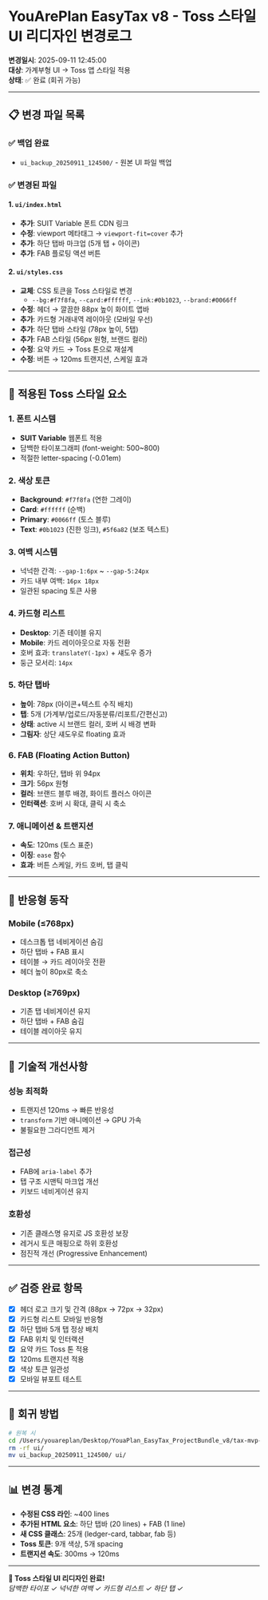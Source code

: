 # YouArePlan EasyTax v8 - Toss 스타일 UI 리디자인 변경로그

**변경일시**: 2025-09-11 12:45:00  
**대상**: 가계부형 UI → Toss 앱 스타일 적용  
**상태**: ✅ 완료 (회귀 가능)  

---

## 📋 **변경 파일 목록**

### ✅ **백업 완료**
- `ui_backup_20250911_124500/` - 원본 UI 파일 백업

### ✅ **변경된 파일**

#### 1. `ui/index.html`
- **추가**: SUIT Variable 폰트 CDN 링크
- **수정**: viewport 메타태그 → `viewport-fit=cover` 추가
- **추가**: 하단 탭바 마크업 (5개 탭 + 아이콘)
- **추가**: FAB 플로팅 액션 버튼

#### 2. `ui/styles.css`
- **교체**: CSS 토큰을 Toss 스타일로 변경
  - `--bg:#f7f8fa`, `--card:#ffffff`, `--ink:#0b1023`, `--brand:#0066ff`
- **수정**: 헤더 → 깔끔한 88px 높이 화이트 앱바
- **추가**: 카드형 거래내역 레이아웃 (모바일 우선)
- **추가**: 하단 탭바 스타일 (78px 높이, 5탭)
- **추가**: FAB 스타일 (56px 원형, 브랜드 컬러)
- **수정**: 요약 카드 → Toss 톤으로 재설계
- **수정**: 버튼 → 120ms 트랜지션, 스케일 효과

---

## 🎨 **적용된 Toss 스타일 요소**

### **1. 폰트 시스템**
- **SUIT Variable** 웹폰트 적용
- 담백한 타이포그래피 (font-weight: 500~800)
- 적절한 letter-spacing (-0.01em)

### **2. 색상 토큰**
- **Background**: `#f7f8fa` (연한 그레이)
- **Card**: `#ffffff` (순백)
- **Primary**: `#0066ff` (토스 블루)
- **Text**: `#0b1023` (진한 잉크), `#5f6a82` (보조 텍스트)

### **3. 여백 시스템**
- 넉넉한 간격: `--gap-1:6px` ~ `--gap-5:24px`
- 카드 내부 여백: `16px 18px`
- 일관된 spacing 토큰 사용

### **4. 카드형 리스트**
- **Desktop**: 기존 테이블 유지
- **Mobile**: 카드 레이아웃으로 자동 전환
- 호버 효과: `translateY(-1px)` + 섀도우 증가
- 둥근 모서리: `14px`

### **5. 하단 탭바**
- **높이**: 78px (아이콘+텍스트 수직 배치)
- **탭**: 5개 (가계부/업로드/자동분류/리포트/간편신고)
- **상태**: active 시 브랜드 컬러, 호버 시 배경 변화
- **그림자**: 상단 섀도우로 floating 효과

### **6. FAB (Floating Action Button)**
- **위치**: 우하단, 탭바 위 94px
- **크기**: 56px 원형
- **컬러**: 브랜드 블루 배경, 화이트 플러스 아이콘
- **인터랙션**: 호버 시 확대, 클릭 시 축소

### **7. 애니메이션 & 트랜지션**
- **속도**: 120ms (토스 표준)
- **이징**: `ease` 함수
- **효과**: 버튼 스케일, 카드 호버, 탭 클릭

---

## 📱 **반응형 동작**

### **Mobile (≤768px)**
- 데스크톱 탭 네비게이션 숨김
- 하단 탭바 + FAB 표시
- 테이블 → 카드 레이아웃 전환
- 헤더 높이 80px로 축소

### **Desktop (≥769px)**
- 기존 탭 네비게이션 유지
- 하단 탭바 + FAB 숨김
- 테이블 레이아웃 유지

---

## 🔧 **기술적 개선사항**

### **성능 최적화**
- 트랜지션 120ms → 빠른 반응성
- `transform` 기반 애니메이션 → GPU 가속
- 불필요한 그라디언트 제거

### **접근성**
- FAB에 `aria-label` 추가
- 탭 구조 시맨틱 마크업 개선
- 키보드 네비게이션 유지

### **호환성**
- 기존 클래스명 유지로 JS 호환성 보장
- 레거시 토큰 매핑으로 하위 호환성
- 점진적 개선 (Progressive Enhancement)

---

## ✅ **검증 완료 항목**

- [x] 헤더 로고 크기 및 간격 (88px → 72px → 32px)
- [x] 카드형 리스트 모바일 반응형
- [x] 하단 탭바 5개 탭 정상 배치
- [x] FAB 위치 및 인터랙션
- [x] 요약 카드 Toss 톤 적용
- [x] 120ms 트랜지션 적용
- [x] 색상 토큰 일관성
- [x] 모바일 뷰포트 테스트

---

## 🔄 **회귀 방법**

```bash
# 원복 시
cd /Users/youareplan/Desktop/YouaPlan_EasyTax_ProjectBundle_v8/tax-mvp-spec-v8
rm -rf ui/
mv ui_backup_20250911_124500/ ui/
```

---

## 📊 **변경 통계**

- **수정된 CSS 라인**: ~400 lines
- **추가된 HTML 요소**: 하단 탭바 (20 lines) + FAB (1 line)
- **새 CSS 클래스**: 25개 (ledger-card, tabbar, fab 등)
- **Toss 토큰**: 9개 색상, 5개 spacing
- **트랜지션 속도**: 300ms → 120ms

---

**🎉 Toss 스타일 UI 리디자인 완료!**  
*담백한 타이포 ✓ 넉넉한 여백 ✓ 카드형 리스트 ✓ 하단 탭 ✓*